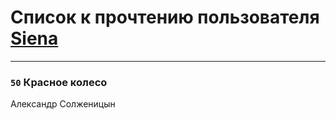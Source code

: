 # Список к прочтению пользователя [Siena](http://vk.com/id1994834)
---

### `50` Красное колесо
Александр Солженицын

